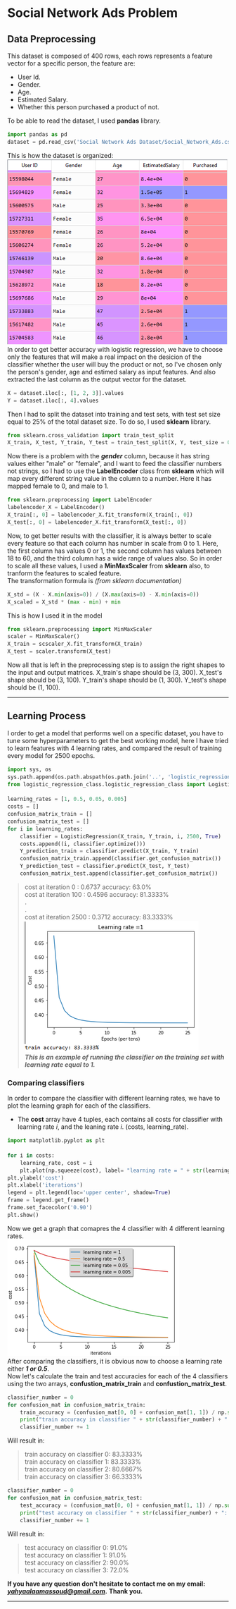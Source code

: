 # **Social Network Ads Problem**
## Data Preprocessing
This dataset is composed of 400 rows, each rows represents a feature vector for a specific person, the feature are:
 - User Id.
 - Gender.
 - Age.
 - Estimated Salary.
 - Whether this person purchased a product of not.
 
To be able to read the dataset, I used **pandas** library.
```python
import pandas as pd
dataset = pd.read_csv('Social Network Ads Dataset/Social_Network_Ads.csv')
```
This is how the dataset is organized:<br/>
![dataset.](https://github.com/YahyaAlaaMassoud/Logistic-Regression/blob/master/social_network_ads_problem/images/dataset.png
"dataset")
<br/>
In order to get better accuracy with logistic regression, we have to choose only the features that will make a real impact on the desicion of the classifier whether the user will buy the product or not, so I've chosen only the person's gender, age and estimed salary as input features. And also extracted the last column as the output vector for the dataset.
```python
X = dataset.iloc[:, [1, 2, 3]].values
Y = dataset.iloc[:, 4].values
```
Then I had to split the dataset into training and test sets, with test set size equal to 25% of the total dataset size. To do so, I used **sklearn** library.
```python
from sklearn.cross_validation import train_test_split
X_train, X_test, Y_train, Y_test = train_test_split(X, Y, test_size = 0.25, random_state = 0)
```
Now there is a problem with the ***gender*** column, because it has string values either "male" or "female", and I want to feed the classifier numbers not strings, so I had to use the **LabelEncoder** class from **sklearn** which will map every different string value in the column to a number. Here it has mapped female to 0, and male to 1.
```python
from sklearn.preprocessing import LabelEncoder
labelencoder_X = LabelEncoder()
X_train[:, 0] = labelencoder_X.fit_transform(X_train[:, 0])
X_test[:, 0] = labelencoder_X.fit_transform(X_test[:, 0])
```
Now, to get better results with the classifier, it is always better to scale every feature so that each column has number in scale from 0 to 1.
Here, the first column has values 0 or 1, the second column has values between 18 to 60, and the third column has a wide range of values also. So in order to scale all these values, I used a **MinMaxScaler** from **sklearn** also, to tranform the features to scaled feature.<br/>
The transformation formula is *(from sklearn documentation)*
```python
X_std = (X - X.min(axis=0)) / (X.max(axis=0) - X.min(axis=0))
X_scaled = X_std * (max - min) + min
```
This is how I used it in the model
```python
from sklearn.preprocessing import MinMaxScaler
scaler = MinMaxScaler()
X_train = scscaler_X.fit_transform(X_train)
X_test = scaler.transform(X_test)
```
Now all that is left in the preprocessing step is to assign the right shapes to the input and output matrices.
X_train's shape should be (3, 300).
X_test's shape should be (3, 100).
Y_train's shape should be (1, 300).
Y_test's shape should be (1, 100).

<hr/>

## Learning Process
I order to get a model that performs well on a specific dataset, you have to tune some hyperparameters to get the best working model, here I have tried to learn features with 4 learning rates, and compared the result of training every model for 2500 epochs.
```python
import sys, os
sys.path.append(os.path.abspath(os.path.join('..', 'logistic_regression_class')))
from logistic_regression_class.logistic_regression_class import LogisticRegression

learning_rates = [1, 0.5, 0.05, 0.005]
costs = []
confusion_matrix_train = []
confusion_matrix_test = []
for i in learning_rates: 
    classifier = LogisticRegression(X_train, Y_train, i, 2500, True) 
    costs.append((i, classifier.optimize()))
    Y_prediction_train = classifier.predict(X_train, Y_train)
    confusion_matrix_train.append(classifier.get_confusion_matrix())
    Y_prediction_test = classifier.predict(X_test, Y_test)
    confusion_matrix_test.append(classifier.get_confusion_matrix())
```
>cost at iteration 0 : 0.6737 accuracy: 63.0%<br/>
>cost at iteration 100 : 0.4596 accuracy: 81.3333%<br/>
>.<br/>
>.<br/>
>cost at iteration 2500 : 0.3712 accuracy: 83.3333%<br/>
>![plot](https://github.com/YahyaAlaaMassoud/Logistic-Regression/blob/master/social_network_ads_problem/images/train_accuracy.png
"plot")<br/>
>***This is an example of running the classifier on the training set with learning rate equal to 1.***


### Comparing classifiers
In order to compare the classifier with different learning rates, we have to plot the learning graph for each of the classifiers.<br/>
 - The **cost** array have 4 tuples, each contains all costs for classifier with learning rate *i*, and the leaning rate *i*. (costs, learning_rate).
```python
import matplotlib.pyplot as plt

for i in costs:
    learning_rate, cost = i
    plt.plot(np.squeeze(cost), label= "learning rate = " + str(learning_rate))
plt.ylabel('cost')
plt.xlabel('iterations')
legend = plt.legend(loc='upper center', shadow=True)
frame = legend.get_frame()
frame.set_facecolor('0.90')
plt.show()
```
Now we get a graph that comapres the 4 classifier with 4 different learning rates.<br/>
![compare](https://github.com/YahyaAlaaMassoud/Logistic-Regression/blob/master/social_network_ads_problem/images/comparing_classifiers.png
"compare")<br/>
After comparing the classifiers, it is obvious now to choose a learning rate either ***1 or 0.5***.<br/>
Now let's calculate the train and test accuracies for each of the 4 classifiers using the two arrays, **confustion_matrix_train** and **confustion_matrix_test**.
```python
classifier_number = 0
for confusion_mat in confusion_matrix_train:
    train_accuracy = (confusion_mat[0, 0] + confusion_mat[1, 1]) / np.sum(confusion_mat)
    print("train accuracy in classifier " + str(classifier_number) + ": " + str(np.round(train_accuracy * 100, 4)) + '%')
    classifier_number += 1
```
Will result in:
>train accuracy on classifier 0: 83.3333%<br/>
>train accuracy on classifier 1: 83.3333%<br/>
>train accuracy on classifier 2: 80.6667%<br/>
>train accuracy on classifier 3: 66.3333%<br/>
```python
classifier_number = 0
for confusion_mat in confusion_matrix_test:
    test_accuracy = (confusion_mat[0, 0] + confusion_mat[1, 1]) / np.sum(confusion_mat)
    print("test accuracy on classifier " + str(classifier_number) + ": " + str(np.round(test_accuracy * 100, 4)) + '%')
    classifier_number += 1    
```
Will result in:
>test accuracy on classifier 0: 91.0%<br/>
>test accuracy on classifier 1: 91.0%<br/>
>test accuracy on classifier 2: 90.0%<br/>
>test accuracy on classifier 3: 72.0%<br/>

**If you have any question don't hesitate to contact me on my email: *yahyaalaamassoud@gmail.com*.**
**Thank you.**
<hr/>

